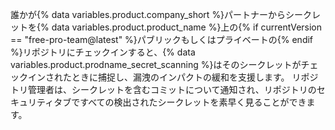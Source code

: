 誰かが{% data variables.product.company_short %}パートナーからシークレットを{% data variables.product.product_name %}上の{% if currentVersion == "free-pro-team@latest" %}パブリックもしくはプライベートの{% endif %}リポジトリにチェックインすると、{% data variables.product.prodname_secret_scanning %}はそのシークレットがチェックインされたときに捕捉し、漏洩のインパクトの緩和を支援します。 リポジトリ管理者は、シークレットを含むコミットについて通知され、リポジトリのセキュリティタブですべての検出されたシークレットを素早く見ることができます。
